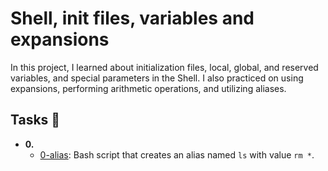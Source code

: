 # Shell, init files, variables and expansions

In this project, I learned about initialization files, local, global, and
reserved variables, and special parameters in the Shell. I also practiced on
using expansions, performing arithmetic operations, and utilizing aliases.

## Tasks :page_with_curl:

* **0. <o>**
  * [0-alias](./0-alias): Bash script that creates an alias named `ls` with value `rm *`.


